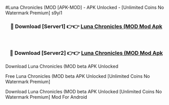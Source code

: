 #Luna Chronicles (MOD [APK-MOD] - APK Unlocked - [Unlimited Coins No Watermark Premium] s9yi1



<div align="center">

<h3>🔴 Download [Server1] 👉👉 <a href="https://momento.my/?title=Luna_Chronicles_(MOD">Luna Chronicles (MOD Mod Apk</a></h3><br>

<h3>🔴 Download [Server2] 👉👉 <a href="https://momento.my/?title=Luna_Chronicles_(MOD">Luna Chronicles (MOD Mod Apk</a></h3>
</div>



Download Luna Chronicles (MOD beta APK Unlocked

Free Luna Chronicles (MOD beta APK Unlocked [Unlimited Coins No Watermark Premium]

Download Luna Chronicles (MOD beta APK Unlocked [Unlimited Coins No Watermark Premium] Mod For Android
